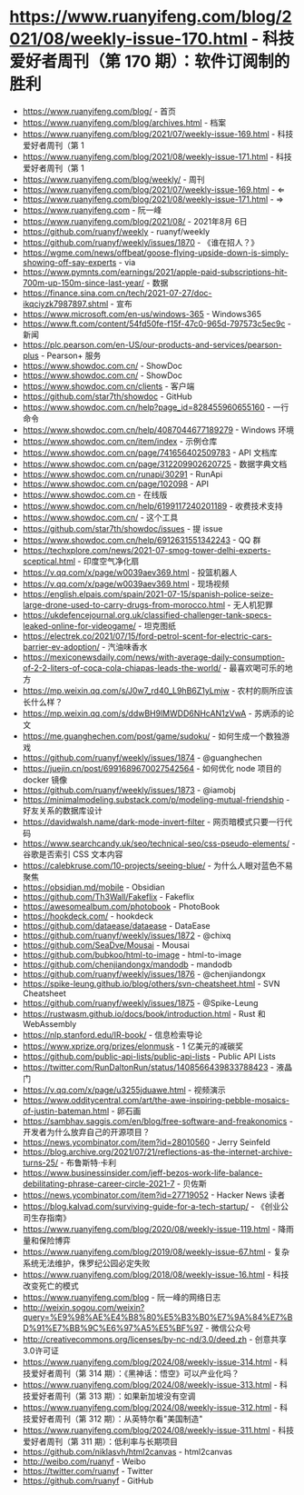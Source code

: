 # https://www.ruanyifeng.com/blog/2021/08/weekly-issue-170.html - 科技爱好者周刊（第 170 期）：软件订阅制的胜利

- https://www.ruanyifeng.com/blog/ - 首页
- https://www.ruanyifeng.com/blog/archives.html - 档案
- https://www.ruanyifeng.com/blog/2021/07/weekly-issue-169.html - 科技爱好者周刊（第 1
- https://www.ruanyifeng.com/blog/2021/08/weekly-issue-171.html - 科技爱好者周刊（第 1
- https://www.ruanyifeng.com/blog/weekly/ - 周刊
- https://www.ruanyifeng.com/blog/2021/07/weekly-issue-169.html - ⇐
- https://www.ruanyifeng.com/blog/2021/08/weekly-issue-171.html - ⇒
- https://www.ruanyifeng.com - 阮一峰
- https://www.ruanyifeng.com/blog/2021/08/ - 2021年8月 6日
- https://github.com/ruanyf/weekly - ruanyf/weekly
- https://github.com/ruanyf/weekly/issues/1870 - 《谁在招人？》
- https://wgme.com/news/offbeat/goose-flying-upside-down-is-simply-showing-off-say-experts - via
- https://www.pymnts.com/earnings/2021/apple-paid-subscriptions-hit-700m-up-150m-since-last-year/ - 数据
- https://finance.sina.com.cn/tech/2021-07-27/doc-ikqciyzk7987897.shtml - 宣布
- https://www.microsoft.com/en-us/windows-365 - Windows365
- https://www.ft.com/content/54fd50fe-f15f-47c0-965d-797573c5ec9c - 新闻
- https://plc.pearson.com/en-US/our-products-and-services/pearson-plus - Pearson+ 服务
- https://www.showdoc.com.cn/ - ShowDoc
- https://www.showdoc.com.cn/ - ShowDoc
- https://www.showdoc.com.cn/clients - 客户端
- https://github.com/star7th/showdoc - GitHub
- https://www.showdoc.com.cn/help?page_id=828455960655160 - 一行命令
- https://www.showdoc.com.cn/help/4087044677189279 - Windows 环境
- https://www.showdoc.com.cn/item/index - 示例仓库
- https://www.showdoc.com.cn/page/741656402509783 - API 文档库
- https://www.showdoc.com.cn/page/312209902620725 - 数据字典文档
- https://www.showdoc.com.cn/runapi/30291 - RunApi
- https://www.showdoc.com.cn/page/102098 - API
- https://www.showdoc.com.cn - 在线版
- https://www.showdoc.com.cn/help/6199117240201189 - 收费技术支持
- https://www.showdoc.com.cn/ - 这个工具
- https://github.com/star7th/showdoc/issues - 提 issue
- https://www.showdoc.com.cn/help/6912631551342243 - QQ 群
- https://techxplore.com/news/2021-07-smog-tower-delhi-experts-sceptical.html - 印度空气净化扇
- https://v.qq.com/x/page/w0039aev369.html - 投篮机器人
- https://v.qq.com/x/page/w0039aev369.html - 现场视频
- https://english.elpais.com/spain/2021-07-15/spanish-police-seize-large-drone-used-to-carry-drugs-from-morocco.html - 无人机犯罪
- https://ukdefencejournal.org.uk/classified-challenger-tank-specs-leaked-online-for-videogame/ - 坦克图纸
- https://electrek.co/2021/07/15/ford-petrol-scent-for-electric-cars-barrier-ev-adoption/ - 汽油味香水
- https://mexiconewsdaily.com/news/with-average-daily-consumption-of-2-2-liters-of-coca-cola-chiapas-leads-the-world/ - 最喜欢喝可乐的地方
- https://mp.weixin.qq.com/s/J0w7_rd40_L9hB6Z1yLmjw - 农村的厕所应该长什么样？
- https://mp.weixin.qq.com/s/ddwBH9lMWDD6NHcAN1zVwA - 苏炳添的论文
- https://me.guanghechen.com/post/game/sudoku/ - 如何生成一个数独游戏
- https://github.com/ruanyf/weekly/issues/1874 - @guanghechen
- https://juejin.cn/post/6991689670027542564 - 如何优化 node 项目的 docker 镜像
- https://github.com/ruanyf/weekly/issues/1873 - @iamobj
- https://minimalmodeling.substack.com/p/modeling-mutual-friendship - 好友关系的数据库设计
- https://davidwalsh.name/dark-mode-invert-filter - 网页暗模式只要一行代码
- https://www.searchcandy.uk/seo/technical-seo/css-pseudo-elements/ - 谷歌是否索引 CSS 文本内容
- https://calebkruse.com/10-projects/seeing-blue/ - 为什么人眼对蓝色不易聚焦
- https://obsidian.md/mobile - Obsidian
- https://github.com/Th3Wall/Fakeflix - Fakeflix
- https://awesomealbum.com/photobook - PhotoBook
- https://hookdeck.com/ - hookdeck
- https://github.com/dataease/dataease - DataEase
- https://github.com/ruanyf/weekly/issues/1872 - @chixq
- https://github.com/SeaDve/Mousai - Mousai
- https://github.com/bubkoo/html-to-image - html-to-image
- https://github.com/chenjiandongx/mandodb - mandodb
- https://github.com/ruanyf/weekly/issues/1876 - @chenjiandongx
- https://spike-leung.github.io/blog/others/svn-cheatsheet.html - SVN Cheatsheet
- https://github.com/ruanyf/weekly/issues/1875 - @Spike-Leung
- https://rustwasm.github.io/docs/book/introduction.html - Rust 和 WebAssembly
- https://nlp.stanford.edu/IR-book/ - 信息检索导论
- https://www.xprize.org/prizes/elonmusk - 1 亿美元的减碳奖
- https://github.com/public-api-lists/public-api-lists - Public API Lists
- https://twitter.com/RunDaltonRun/status/1408566439833788423 - 液晶门
- https://v.qq.com/x/page/u3255jduawe.html - 视频演示
- https://www.odditycentral.com/art/the-awe-inspiring-pebble-mosaics-of-justin-bateman.html - 卵石画
- https://sambhav.saggis.com/en/blog/free-software-and-freakonomics - 开发者为什么放弃自己的开源项目？
- https://news.ycombinator.com/item?id=28010560 - Jerry Seinfeld
- https://blog.archive.org/2021/07/21/reflections-as-the-internet-archive-turns-25/ - 布鲁斯特·卡利
- https://www.businessinsider.com/jeff-bezos-work-life-balance-debilitating-phrase-career-circle-2021-7 - 贝佐斯
- https://news.ycombinator.com/item?id=27719052 - Hacker News 读者
- https://blog.kalvad.com/surviving-guide-for-a-tech-startup/ - 《创业公司生存指南》
- https://www.ruanyifeng.com/blog/2020/08/weekly-issue-119.html - 降雨量和保险博弈
- https://www.ruanyifeng.com/blog/2019/08/weekly-issue-67.html - 复杂系统无法维护，侏罗纪公园必定失败
- https://www.ruanyifeng.com/blog/2018/08/weekly-issue-16.html - 科技改变死亡的模式
- https://www.ruanyifeng.com/blog - 阮一峰的网络日志
- http://weixin.sogou.com/weixin?query=%E9%98%AE%E4%B8%80%E5%B3%B0%E7%9A%84%E7%BD%91%E7%BB%9C%E6%97%A5%E5%BF%97 - 微信公众号
- http://creativecommons.org/licenses/by-nc-nd/3.0/deed.zh - 创意共享3.0许可证
- https://www.ruanyifeng.com/blog/2024/08/weekly-issue-314.html - 科技爱好者周刊（第 314 期）：《黑神话：悟空》可以产业化吗？
- https://www.ruanyifeng.com/blog/2024/08/weekly-issue-313.html - 科技爱好者周刊（第 313 期）：如果新加坡没有空调
- https://www.ruanyifeng.com/blog/2024/08/weekly-issue-312.html - 科技爱好者周刊（第 312 期）：从英特尔看"美国制造"
- https://www.ruanyifeng.com/blog/2024/08/weekly-issue-311.html - 科技爱好者周刊（第 311 期）：低利率与长期项目
- https://github.com/niklasvh/html2canvas - html2canvas
- http://weibo.com/ruanyf - Weibo
- https://twitter.com/ruanyf - Twitter
- https://github.com/ruanyf - GitHub